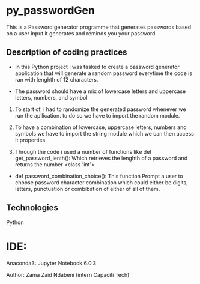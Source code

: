 # py_passwordGen
This is a Password generator programme that generates passwords based on a user input
it generates and reminds you your password

## Description of coding practices
   
   * In this Python project i was tasked to create a password generator application that will generate a random password everytime the code is ran with lenghth of 12 characters. 
   
   * The password should have a mix of lowercase letters and uppercase letters, numbers, and symbol
  
  1. To start of, i had to randomize the generated password whenever we run the apllication. to do so we have to import the random module.
  
  2. To have a combination of lowercase, uppercase letters, numbers and symbols we have to import the string module which we can then access it properties
  
  3. Through the code i used a number of functions like def get_password_lenth(): Which retrieves the lenghth of a password and returns the number <class 'int'> 
  
  * def password_combination_choice():  This function Prompt a user to choose password character combination which 
	 could either be digits, letters, punctuation or combibation of 
	 either of all of them.
  
## Technologies 
 Python
 
 # IDE:
 Anaconda3: Jupyter Notebook 6.0.3
 
 Author: Zama Zaid Ndabeni
 (intern Capaciti Tech)

